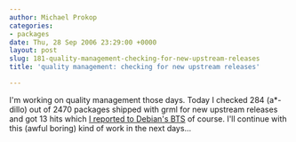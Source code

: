 ```yaml
---
author: Michael Prokop
categories:
- packages
date: Thu, 28 Sep 2006 23:29:00 +0000
layout: post
slug: 181-quality-management-checking-for-new-upstream-releases
title: 'quality management: checking for new upstream releases'

---
```

I'm working on quality management those days. Today I checked 284 (a\*\-dillo) out of 2470 packages shipped with grml for new upstream releases and got 13 hits which [I reported to Debian's BTS](http://bugs.debian.org/cgi-bin/pkgreport.cgi?submitter=mika@grml.org) of course. I'll continue with this (awful boring) kind of work in the next days...
